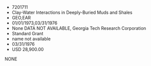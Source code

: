* 7201711
* Clay-Water Interactions in Deeply-Buried Muds and Shales
* GEO,EAR
* 01/01/1973,03/31/1976
* None   DATA NOT AVAILABLE, Georgia Tech Research Corporation
* Standard Grant
*   name not available
* 03/31/1976
* USD 28,900.00

NONE